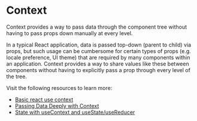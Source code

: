# Context

Context provides a way to pass data through the component tree without having to pass props down manually at every level.

In a typical React application, data is passed top-down (parent to child) via props, but such usage can be cumbersome for certain types of props (e.g. locale preference, UI theme) that are required by many components within an application. Context provides a way to share values like these between components without having to explicitly pass a prop through every level of the tree.

Visit the following resources to learn more:

- [Basic react use context ](https://www.w3schools.com/react/react_usecontext.asp)
- [Passing Data Deeply with Context](https://react.dev/learn/passing-data-deeply-with-context)
- [State with useContext and useState/useReducer](https://www.robinwieruch.de/react-state-usereducer-usestate-usecontext/)

